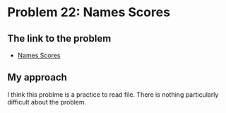 # Problem 22: Names Scores

## The link to the problem

- [Names Scores](https://projecteuler.net/problem=22)

## My approach

I think this problme is a practice to read file.
There is nothing particularly difficult about the problem.
